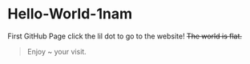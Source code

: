 # Hello-World-1nam
First GitHub Page click the lil dot to go to the website!
~~The world is flat.~~
> Enjoy ~ your visit.
